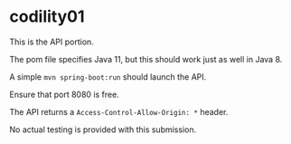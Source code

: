# codility01

This is the API portion.

The pom file specifies Java 11, but this should work just as well in Java 8.

A simple `mvn spring-boot:run` should launch the API.

Ensure that port 8080 is free. 

The API returns a `Access-Control-Allow-Origin: *` header.

No actual testing is provided with this submission.
